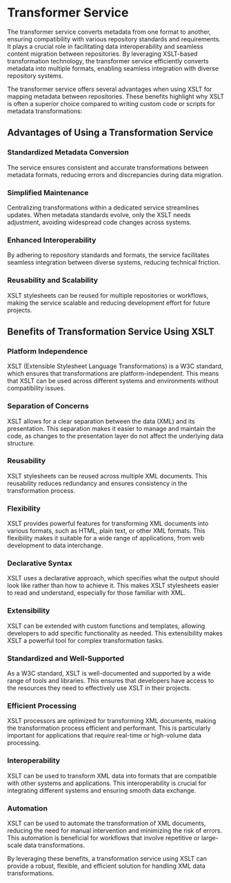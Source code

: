 # Transformer Service
The transformer service converts metadata from one format to another, ensuring compatibility with various repository standards and requirements. It plays a crucial role in facilitating data interoperability and seamless content migration between repositories. By leveraging XSLT-based transformation technology, the transformer service efficiently converts metadata into multiple formats, enabling seamless integration with diverse repository systems.

The transformer service offers several advantages when using XSLT for mapping metadata between repositories. These benefits highlight why XSLT is often a superior choice compared to writing custom code or scripts for metadata transformations:

## Advantages of Using a Transformation Service

### Standardized Metadata Conversion
The service ensures consistent and accurate transformations between metadata formats, reducing errors and discrepancies during data migration.

### Simplified Maintenance
Centralizing transformations within a dedicated service streamlines updates. When metadata standards evolve, only the XSLT needs adjustment, avoiding widespread code changes across systems.

### Enhanced Interoperability
By adhering to repository standards and formats, the service facilitates seamless integration between diverse systems, reducing technical friction.

### Reusability and Scalability
XSLT stylesheets can be reused for multiple repositories or workflows, making the service scalable and reducing development effort for future projects.

## Benefits of Transformation Service Using XSLT

### Platform Independence
XSLT (Extensible Stylesheet Language Transformations) is a W3C standard, which ensures that transformations are platform-independent. This means that XSLT can be used across different systems and environments without compatibility issues.

### Separation of Concerns
XSLT allows for a clear separation between the data (XML) and its presentation. This separation makes it easier to manage and maintain the code, as changes to the presentation layer do not affect the underlying data structure.

### Reusability
XSLT stylesheets can be reused across multiple XML documents. This reusability reduces redundancy and ensures consistency in the transformation process.

### Flexibility
XSLT provides powerful features for transforming XML documents into various formats, such as HTML, plain text, or other XML formats. This flexibility makes it suitable for a wide range of applications, from web development to data interchange.

### Declarative Syntax
XSLT uses a declarative approach, which specifies what the output should look like rather than how to achieve it. This makes XSLT stylesheets easier to read and understand, especially for those familiar with XML.

### Extensibility
XSLT can be extended with custom functions and templates, allowing developers to add specific functionality as needed. This extensibility makes XSLT a powerful tool for complex transformation tasks.

### Standardized and Well-Supported
As a W3C standard, XSLT is well-documented and supported by a wide range of tools and libraries. This ensures that developers have access to the resources they need to effectively use XSLT in their projects.

### Efficient Processing
XSLT processors are optimized for transforming XML documents, making the transformation process efficient and performant. This is particularly important for applications that require real-time or high-volume data processing.

### Interoperability
XSLT can be used to transform XML data into formats that are compatible with other systems and applications. This interoperability is crucial for integrating different systems and ensuring smooth data exchange.

### Automation
XSLT can be used to automate the transformation of XML documents, reducing the need for manual intervention and minimizing the risk of errors. This automation is beneficial for workflows that involve repetitive or large-scale data transformations.

By leveraging these benefits, a transformation service using XSLT can provide a robust, flexible, and efficient solution for handling XML data transformations.
